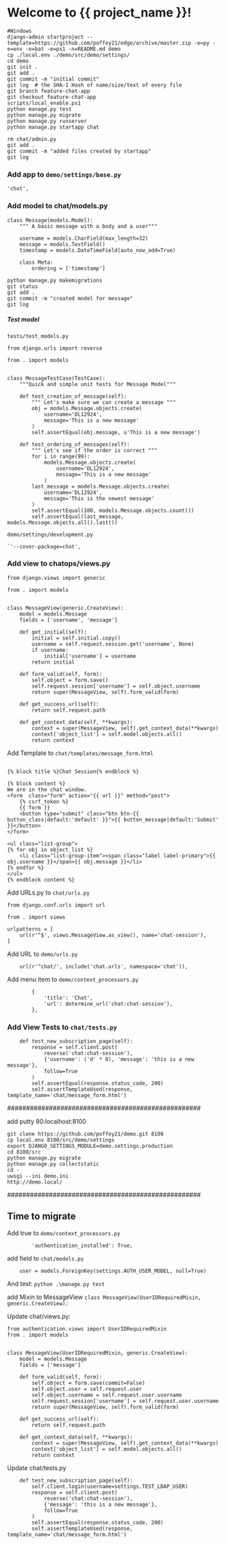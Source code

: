 Welcome to {{ project_name }}!
==============================

```
#Windows
django-admin startproject --template=https://github.com/poffey21/edge/archive/master.zip -e=py -e=env -e=bat -e=ps1 -n=README.md demo
cp ./local.env ./demo/src/demo/settings/
cd demo
git init .
git add .
git commit -m "initial commit"
git log  # the SHA-1 Hash of name/size/text of every file
git branch feature-chat-app
git checkout feature-chat-app
scripts/local_enable.ps1
python manage.py test
python manage.py migrate
python manage.py runserver
python manage.py startapp chat

rm chat/admin.py
git add .
git commit -m "added files created by startapp"
git log

```

### Add app to `demo/settings/base.py`

```
'chat',
```

### Add model to chat/models.py

```
class Message(models.Model):
    """ A basic message with a body and a user"""

    username = models.CharField(max_length=32)
    message = models.TextField()
    timestamp = models.DateTimeField(auto_now_add=True)

    class Meta:
        ordering = ['timestamp']
```

```
python manage.py makemigrations
git status
git add .
git commit -m "created model for message"
git log
```

##### Test model

`tests/test_models.py`

```
from django.urls import reverse

from . import models


class MessageTestCase(TestCase):
    """Quick and simple unit tests for Message Model"""

    def test_creation_of_message(self):
        """ Let's make sure we can create a message """
        obj = models.Message.objects.create(
            username='DL12924',
            message='This is a new message'
        )
        self.assertEqual(obj.message, u'This is a new message')

    def test_ordering_of_messages(self):
        """ Let's see if the order is correct """
        for i in range(99):
            models.Message.objects.create(
                username='DL12924',
                message='This is a new message'
            )
        last_message = models.Message.objects.create(
            username='DL12924',
            message='This is the newest message'
        )
        self.assertEqual(100, models.Message.objects.count())
        self.assertEqual(last_message, models.Message.objects.all().last())
```

`demo/settings/development.py`

```
`'--cover-package=chat',
```


### Add view to chatops/views.py

```
from django.views import generic

from . import models


class MessageView(generic.CreateView):
    model = models.Message
    fields = ['username', 'message']

    def get_initial(self):
        initial = self.initial.copy()
        username = self.request.session.get('username', None)
        if username:
            initial['username'] = username
        return initial

    def form_valid(self, form):
        self.object = form.save()
        self.request.session['username'] = self.object.username
        return super(MessageView, self).form_valid(form)

    def get_success_url(self):
        return self.request.path

    def get_context_data(self, **kwargs):
        context = super(MessageView, self).get_context_data(**kwargs)
        context['object_list'] = self.model.objects.all()
        return context
```

Add Template to `chat/templates/message_form.html`

```

{% block title %}Chat Session{% endblock %}

{% block content %}
We are in the chat window.
<form  class="form" action="{{ url }}" method="post">
    {% csrf_token %}
    {{ form }}
    <button type="submit" class="btn btn-{{ button_class|default:'default' }}">{{ button_message|default:'Submit' }}</button>
</form>

<ul class="list-group">
{% for obj in object_list %}
    <li class="list-group-item"><span class="label label-primary">{{ obj.username }}</span>{{ obj.message }}</li>
{% endfor %}
</ul>
{% endblock content %}
```


Add URLs.py to `chat/urls.py`

```
from django.conf.urls import url

from . import views

urlpatterns = [
    url(r'^$', views.MessageView.as_view(), name='chat-session'),
]
```

Add URL to `demo/urls.py`

```
    url(r'^chat/', include('chat.urls', namespace='chat')),
```

Add menu item to `demo/context_processors.py`

```
        {
            'title': 'Chat',
            'url': determine_url('chat:chat-session'),
        },
```

### Add View Tests to `chat/tests.py`

```
    def test_new_subscription_page(self):
        response = self.client.post(
            reverse('chat:chat-session'),
            {'username': ('d' * 8), 'message': 'this is a new message'},
            follow=True
        )
        self.assertEqual(response.status_code, 200)
        self.assertTemplateUsed(response, template_name='chat/message_form.html')
```


###################################################

add putty 80:localhost:8100

```
git clone https://github.com/poffey21/demo.git 8100
cp local.env 8100/src/demo/settings
export DJANGO_SETTINGS_MODULE=demo.settings.production
cd 8100/src
python manage.py migrate
python manage.py collectstatic
cd -
uwsgi --ini demo.ini
http://demo.local/
```

###################################################

## Time to migrate

Add true to `demo/context_processors.py`

```
        'authentication_installed': True,
```

add field to `chat/models.py`

```
    user = models.ForeignKey(settings.AUTH_USER_MODEL, null=True)
```

And test: `python .\manage.py test`

add Mixin to MessageView `class MessageView(UserIDRequiredMixin, generic.CreateView):`

Update chat/views.py:

```
from authentication.views import UserIDRequiredMixin
from . import models


class MessageView(UserIDRequiredMixin, generic.CreateView):
    model = models.Message
    fields = ['message']

    def form_valid(self, form):
        self.object = form.save(commit=False)
        self.object.user = self.request.user
        self.object.username = self.request.user.username
        self.request.session['username'] = self.request.user.username
        return super(MessageView, self).form_valid(form)

    def get_success_url(self):
        return self.request.path

    def get_context_data(self, **kwargs):
        context = super(MessageView, self).get_context_data(**kwargs)
        context['object_list'] = self.model.objects.all()
        return context
```

Update chat/tests.py

```
    def test_new_subscription_page(self):
        self.client.login(username=settings.TEST_LDAP_USER)
        response = self.client.post(
            reverse('chat:chat-session'),
            {'message': 'this is a new message'},
            follow=True
        )
        self.assertEqual(response.status_code, 200)
        self.assertTemplateUsed(response, template_name='chat/message_form.html')
```

